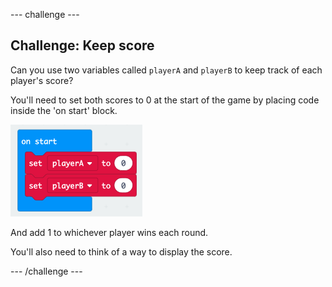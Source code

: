 \--- challenge \---

## Challenge: Keep score

Can you use two variables called `playerA` and `playerB` to keep track of each player's score?

You'll need to set both scores to 0 at the start of the game by placing code inside the 'on start' block.

![צילום מסך](images/reaction-on-start.png)

And add 1 to whichever player wins each round.

You'll also need to think of a way to display the score.

\--- /challenge \---